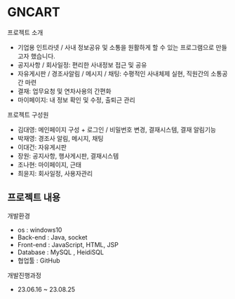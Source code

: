 # GNCART

프로젝트 소개
- 기업용 인트라넷 / 사내 정보공유 및 소통을 원활하게 할 수 있는 프로그램으로 만들고자 했습니다.
- 공지사항 / 회사일정: 편리한 사내정보 접근 및 공유
- 자유게시판 / 경조사알림 / 메시지 / 채팅: 수평적인 사내체제 실현, 직원간의 소통공간 마련
- 결재: 업무요청 및 연차사용의 간편화
- 마이페이지: 내 정보 확인 및 수정, 출퇴근 관리

프로젝트 구성원 
- 김대영: 메인페이지 구성 + 로그인 / 비밀번호 변경, 결재시스템, 결재 알림기능
- 박재영: 경조사 알림, 메시지, 채팅
- 이대건: 자유게시판
- 장원: 공지사항, 행사게시판, 결재시스템
- 조나현: 마이페이지, 근태
- 최윤지: 회사일정, 사용자관리

프로젝트 내용
- 

개발환경
- os : windows10
- Back-end : Java, socket
- Front-end : JavaScript, HTML, JSP
- Database : MySQL , HeidiSQL
- 협업툴 : GitHub

개발진행과정
- 23.06.16 ~ 23.08.25

